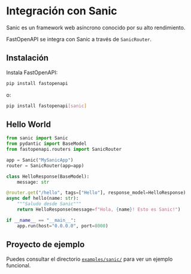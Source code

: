 # Integración con Sanic

Sanic es un framework web asíncrono conocido por su alto rendimiento.

FastOpenAPI se integra con Sanic a través de `SanicRouter`.

## Instalación

Instala FastOpenAPI:

```bash
pip install fastopenapi
```
o:

```bash
pip install fastopenapi[sanic]
```

## Hello World

```python
from sanic import Sanic
from pydantic import BaseModel
from fastopenapi.routers import SanicRouter

app = Sanic("MySanicApp")
router = SanicRouter(app=app)

class HelloResponse(BaseModel):
    message: str

@router.get("/hello", tags=["Hello"], response_model=HelloResponse)
async def hello(name: str):
    """Saludo desde Sanic"""
    return HelloResponse(message=f"Hola, {name}! Esto es Sanic!")

if __name__ == "__main__":
    app.run(host="0.0.0.0", port=8000)
```

## Proyecto de ejemplo

Puedes consultar el directorio [`examples/sanic/`](https://github.com/mr-fatalyst/fastopenapi/tree/master/examples/sanic) para ver un ejemplo funcional.
